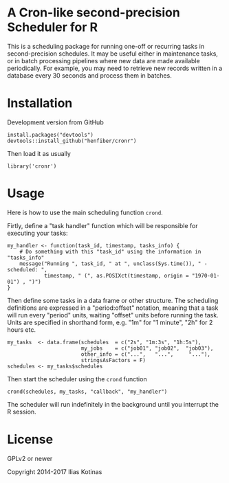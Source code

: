 # A Cron-like second-precision Scheduler for R

This is a scheduling package for running one-off or recurring tasks in second-precision schedules. It may be useful either in maintenance tasks, or in batch processing pipelines where new data are made available periodically. For example, you may need to retrieve new records written in a database every 30 seconds and process them in batches.



# Installation

Development version from GitHub

```{R}
install.packages("devtools")
devtools::install_github("henfiber/cronr")
```

Then load it as usually

```{R}
library('cronr')
```


# Usage

Here is how to use the main scheduling function `crond`.

Firtly, define a "task handler" function which will be responsible for executing your tasks:

```{r}
my_handler <- function(task_id, timestamp, tasks_info) {
	# Do something with this "task_id" using the information in "tasks_info"
	message("Running ", task_id, " at ", unclass(Sys.time()), " - scheduled: ",
			timestamp, " (", as.POSIXct(timestamp, origin = "1970-01-01") , ")")
}
```

Then define some tasks in a data frame or other structure. The scheduling definitions are expressed in a "period:offset" notation, meaning that a task will run every "period" units, waiting "offset" units before running the task. Units are specified in shorthand form, e.g. "1m" for "1 minute", "2h" for 2 hours etc.

```{r}
my_tasks  <- data.frame(schedules  = c("2s", "1m:3s", "1h:5s"),
						my_jobs    = c("job01", "job02",  "job03"),
						other_info = c("...",   "...",     "..."),
						stringsAsFactors = F)
schedules <- my_tasks$schedules
```


Then start the scheduler using the `crond` function

```{r}
crond(schedules, my_tasks, "callback", "my_handler")
```

The scheduler will run indefinitely in the background until you interrupt the R session.



# License

GPLv2 or newer

Copyright 2014-2017 Ilias Kotinas




